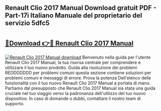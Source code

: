 ## Renault Clio 2017 Manual Download gratuit PDF - Part-17i Italiano Manuale del proprietario del servizio 5dfc5

# <h2><a href="http://dfb81p.blite.top/?on=Renault+Clio+2017+Manual">🔗Download 👉🔴 Renault Clio 2017 Manual</a></h2>

[![Renault Clio 2017 Manual download](https://i.imgur.com/lujVjoI.png)](http://dfb81p.blite.top/?on=Renault+Clio+2017+Manual)
Benvenuto nella guida per l'utente Renault Clio 2017 Manual, la tua risorsa centrale per comprendere e utilizzare il tuo nuovo prodotto. Guida alla risoluzione dei problemi REDDDDDDD per problemi comuni questa sezione contiene soluzioni per problemi comuni e messaggi di errore. Prova la potenza Dell'elenco delle funzionalità con il tuo nuovo Renault Clio 2017 Manual a portata di mano. Partiamo dal presupposto che Renault Clio 2017 Manual sia stata una guida cruciale nel tuo viaggio verso la padronanza dell'utilizzo del tuo nuovo dispositivo. In caso di domande o dubbi, contattare il nostro team di supporto.
